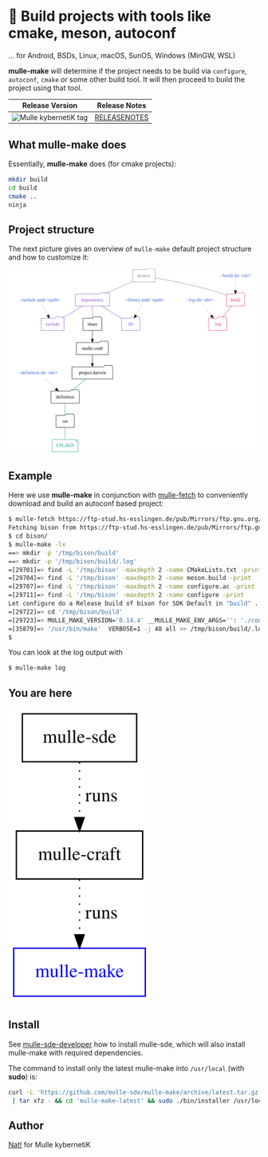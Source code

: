 # 💄 Build projects with tools like cmake, meson, autoconf

... for Android, BSDs, Linux, macOS, SunOS, Windows (MinGW, WSL)

**mulle-make** will determine if the project needs to
be build via `configure`, `autoconf`, `cmake` or some other build tool.
It will then proceed to build the project using that tool.

| Release Version                                       | Release Notes
|-------------------------------------------------------|--------------
| ![Mulle kybernetiK tag](https://img.shields.io/github/tag/mulle-sde/mulle-make.svg?branch=release)  | [RELEASENOTES](RELEASENOTES.md) |





## What **mulle-make** does

Essentially, **mulle-make** does (for cmake projects):

``` sh
mkdir build
cd build
cmake ..
ninja
```

## Project structure

The next picture gives an overview of `mulle-make` default project structure
and how to customize it:

![](dox/overview.svg)



## Example

Here we use **mulle-make** in conjunction with [mulle-fetch](//github.com/mulle-sde/mulle-fetch) to conveniently download and build an autoconf based project:

``` sh
$ mulle-fetch https://ftp-stud.hs-esslingen.de/pub/Mirrors/ftp.gnu.org/bison/bison-3.5.4.tar.xz
Fetching bison from https://ftp-stud.hs-esslingen.de/pub/Mirrors/ftp.gnu.org/bison/bison-3.5.4.tar.xz.
$ cd bison/
$ mulle-make -lx
==> mkdir -p '/tmp/bison/build'
==> mkdir -p '/tmp/bison/build/.log'
=[29701]=> find -L '/tmp/bison' -maxdepth 2 -name CMakeLists.txt -print
=[29704]=> find -L '/tmp/bison' -maxdepth 2 -name meson.build -print
=[29707]=> find -L '/tmp/bison' -maxdepth 2 -name configure.ac -print
=[29711]=> find -L '/tmp/bison' -maxdepth 2 -name configure -print
Let configure do a Release build of bison for SDK Default in "build" ...
=[29722]=> cd '/tmp/bison/build'
=[29723]=> MULLE_MAKE_VERSION='0.14.4' __MULLE_MAKE_ENV_ARGS='': './configure'    >> /tmp/bison/build/.log/configure.log
=[35879]=> '/usr/bin/make'  VERBOSE=1 -j 40 all >> /tmp/bison/build/.log/make.log
$
```

You can look at the log output with

```sh 
$ mulle-make log 
```





## You are here

![](dox/mulle-sde-overview.svg)




## Install

See [mulle-sde-developer](//github.com/mulle-sde/mulle-sde-developer) how to
install mulle-sde, which will also install mulle-make with required
dependencies.

The command to install only the latest mulle-make into
`/usr/local` (with **sudo**) is:

``` bash
curl -L 'https://github.com/mulle-sde/mulle-make/archive/latest.tar.gz' \
 | tar xfz - && cd 'mulle-make-latest' && sudo ./bin/installer /usr/local
```



## Author

[Nat!](https://mulle-kybernetik.com/weblog) for Mulle kybernetiK


